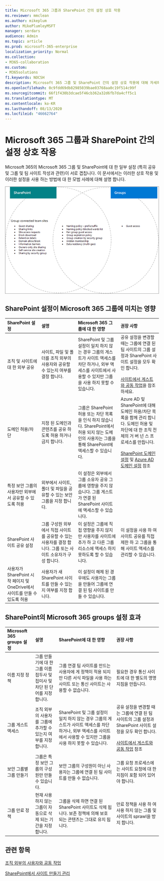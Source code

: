 ```yaml
---
title: Microsoft 365 그룹과 SharePoint 간의 설정 상호 작용
ms.reviewer: mmclean
ms.author: mikeplum
author: MikePlumleyMSFT
manager: serdars
audience: Admin
ms.topic: article
ms.prod: microsoft-365-enterprise
localization_priority: Normal
ms.collection:
- M365-collaboration
ms.custom:
- M365solutions
f1.keywords: NOCSH
description: Microsoft 365 그룹 및 SharePoint 간의 설정 상호 작용에 대해 자세히 알아보기
ms.openlocfilehash: 0c9fdd69db82985039bae03768aa0c19f514c99f
ms.sourcegitcommit: 66f1f430b3dcae5f46cb362a32d6fb7da4cff5c1
ms.translationtype: MT
ms.contentlocale: ko-KR
ms.lasthandoff: 08/13/2020
ms.locfileid: "46662764"
---
```

# <a name="settings-interactions-between-microsoft-365-groups-and-sharepoint"></a>Microsoft 365 그룹과 SharePoint 간의 설정 상호 작용

Microsoft 365의 Microsoft 365 그룹 및 SharePoint에 대 한 일부 설정 (특히 공유 및 그룹 및 팀 사이트 작성과 관련)이 서로 겹칩니다. 이 문서에서는 이러한 상호 작용 및 이러한 설정을 사용 하는 방법에 대 한 모범 사례에 대해 설명 합니다.

![SharePoint, Yammer 및 groups 기능의 벤 다이어그램](../media/groups-sharepoint-venn.png)

## <a name="the-effects-of-sharepoint-settings-on-microsoft-365-groups"></a>SharePoint 설정이 Microsoft 365 그룹에 미치는 영향

|SharePoint 설정|설명|Microsoft 365 그룹에 대 한 영향|권장 사항|
|:-----------------|:----------|:-----------------------------|:-------------|
|조직 및 사이트에 대 한 외부 공유|사이트, 파일 및 폴더를 조직 외부의 사용자와 공유할 수 있는지 여부를 결정 합니다.|SharePoint 및 그룹 설정이 일치 하지 않는 경우 그룹의 게스트가 사이트 액세스를 차단 하거나, 외부 액세스를 사이트에서 사용할 수 있지만 그룹을 사용 하지 못할 수 있습니다.|공유 설정을 변경할 때는 그룹에 연결 된 팀 사이트의 그룹 설정과 SharePoint 사이트 설정을 모두 확인 합니다.<br><br>[사이트에서 게스트와 공동 작업](https://docs.microsoft.com/microsoft-365/solutions/collaborate-in-site)을 참조 하세요.|
|도메인 허용/차단|지정 된 도메인과 콘텐츠를 공유 하도록 허용 하거나 금지 합니다.|그룹은 SharePoint 허용 또는 차단 목록을 인식 하지 않습니다. SharePoint에서 허용 되지 않는 도메인의 사용자는 그룹을 통해 SharePoint에 액세스할 수 있습니다.|Azure AD 및 SharePoint에 대해 도메인 허용/차단 목록을 함께 관리 합니다. 도메인 허용 및 차단에 대 한 조직 전체의 거 버 넌 스 프로세스를 만듭니다.<br><br>[SharePoint 도메인 설정](https://docs.microsoft.com/sharepoint/restricted-domains-sharing) 및 [Azure AD 도메인 설정](https://docs.microsoft.com/azure/active-directory/b2b/allow-deny-list) 참조|
|특정 보안 그룹의 사용자만 외부에서 공유할 수 있도록 허용|외부에서 사이트, 폴더 및 파일을 공유할 수 있는 보안 그룹을 지정 합니다.|이 설정은 외부에서 그룹 소유자 공유 그룹에 영향을 주지 않습니다. 그룹 게스트가 연결 된 SharePoint 사이트에 액세스할 수 있습니다.||
|SharePoint 사이트 공유 설정|그룹 구성원 외부에서 직접 사이트를 공유할 수 있는 사용자를 결정 합니다. 그룹 또는 사이트 소유자가 구성 합니다.|이 설정은 그룹에 직접 영향을 주지 않지만 사용자를 사이트에 추가 하 고 다른 그룹 리소스에 액세스 하지 못하도록 할 수 있습니다.|이 설정을 사용 하 여 사이트 공유를 직접 제한 하 고 그룹을 통해 사이트 액세스를 관리할 수 있습니다.|
|사용자가 SharePoint 시작 페이지 및 OneDrive에서 사이트를 만들 수 있도록 허용|사용자가 새 SharePoint 사이트를 만들 수 있는지 여부를 지정 합니다.|이 설정이 해제 된 경우에도 사용자는 그룹을 만들어 그룹에 연결 된 팀 사이트를 만들 수 있습니다.||

## <a name="the-effects-of-microsoft-365-groups-setting-on-sharepoint"></a>SharePoint의 Microsoft 365 groups 설정 효과

|Microsoft 365 groups 설정|설명|SharePoint에 대 한 영향|권장 사항|
|:---------------------------|:----------|:-------------------|:-------------|
|이름 지정 정책|그룹 만들기에 대 한 그룹 이름 접두사 및 접미사 및 차단 된 단어를 지정 합니다.|그룹 연결 팀 사이트를 만드는 사용자에 게 정책이 적용 되지만 다른 서식 파일을 사용 하는 사이트 또는 통신 사이트는 사용할 수 없습니다.|필요한 경우 통신 사이트에 대 한 별도의 명명 지침을 만듭니다.|
|그룹 게스트 액세스|조직 외부의 사용자를 그룹에 추가할 수 있는지 여부를 지정 합니다.|SharePoint 및 그룹 설정이 일치 하지 않는 경우 그룹의 게스트가 사이트 액세스를 차단 하거나, 외부 액세스를 사이트에서 사용할 수 있지만 그룹을 사용 하지 못할 수 있습니다.|공유 설정을 변경할 때는 그룹에 연결 된 팀 사이트의 그룹 설정과 SharePoint 사이트 설정을 모두 확인 합니다.<br><br>[사이트에서 게스트와 공동 작업](https://docs.microsoft.com/microsoft-365/solutions/collaborate-in-site) 참조|
|보안 그룹별 그룹 만들기|그룹은 특정 보안 그룹의 구성원만 만들 수 있습니다.|보안 그룹의 구성원이 아닌 사용자는 그룹에 연결 된 팀 사이트를 만들 수 없습니다.|그룹 요청 프로세스에는 사이트 요청에 대 한 지침이 포함 되어 있어야 합니다.|
|그룹 만료 정책|현재 사용 하지 않는 그룹이 자동으로 삭제 되는 기간을 지정 합니다.|그룹을 삭제 하면 연결 된 SharePoint 사이트도 삭제 됩니다. 보존 정책에 의해 보호 되는 콘텐츠는 그대로 유지 됩니다.|만료 정책을 사용 하 여 사용 하지 않는 그룹 및 사이트의 sprawl을 방지 합니다.|

## <a name="related-topics"></a>관련 항목

[조직 외부의 사용자와 공동 작업](https://docs.microsoft.com/microsoft-365/solutions/collaborate-with-people-outside-your-organization)

[SharePoint에서 사이트 만들기 관리](https://docs.microsoft.com/sharepoint/manage-site-creation)